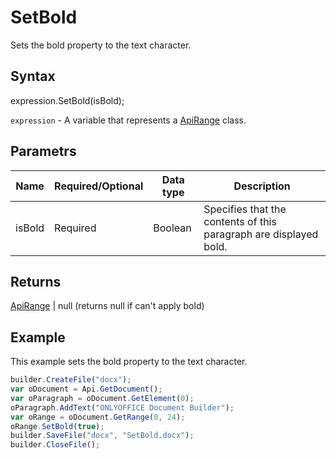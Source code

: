 # SetBold

Sets the bold property to the text character.

## Syntax

expression.SetBold(isBold);

`expression` - A variable that represents a [ApiRange](../ApiRange.md) class.

## Parametrs

| **Name** | **Required/Optional** | **Data type** | **Description** |
| ------------- | ------------- | ------------- | ------------- |
| isBold | Required | Boolean | Specifies that the contents of this paragraph are displayed bold. |

## Returns

[ApiRange](../ApiRange.md) &#124; null (returns null if can't apply bold)

## Example

This example sets the bold property to the text character.

```javascript
builder.CreateFile("docx");
var oDocument = Api.GetDocument();
var oParagraph = oDocument.GetElement(0);
oParagraph.AddText("ONLYOFFICE Document Builder");
var oRange = oDocument.GetRange(0, 24);
oRange.SetBold(true);
builder.SaveFile("docx", "SetBold.docx");
builder.CloseFile();
```